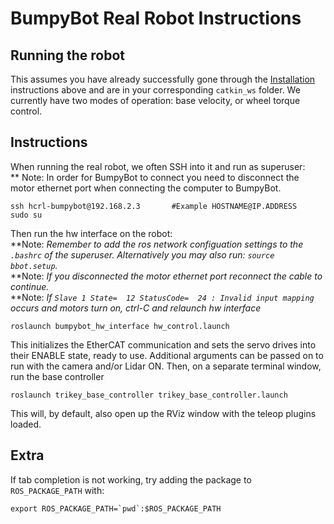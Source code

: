 # BumpyBot Real Robot Instructions

## Running the robot

This assumes you have already successfully gone through the 
[Installation](./README.md#installation) instructions above and are in your
corresponding `catkin_ws` folder.
We currently have two modes of operation: base velocity, or wheel torque control. 

## Instructions

When running the real robot, we often SSH into it and run as superuser: \
** Note: In order for BumpyBot to connect you need to disconnect the motor 
ethernet port when connecting the computer to BumpyBot.

```
ssh hcrl-bumpybot@192.168.2.3       #Example HOSTNAME@IP.ADDRESS
sudo su
```


Then run the hw interface on the robot: \
**Note: _Remember to add the ros network configuation settings to the `.bashrc` of 
the superuser. Alternatively you may also run: `source bbot.setup`._ \
**Note: _If you disconnected the motor ethernet port reconnect the cable to continue._ \
**Note: _If `Slave 1 State=  12 StatusCode=  24 : Invalid input mapping` occurs and motors turn on, ctrl-C and relaunch hw interface_
 
```
roslaunch bumpybot_hw_interface hw_control.launch
```


This initializes the EtherCAT communication and sets the servo drives into
their ENABLE state, ready to use. Additional arguments can be passed on
to run with the camera and/or Lidar ON. Then, on a separate terminal window,
run the base controller

  ```
 roslaunch trikey_base_controller trikey_base_controller.launch
 ``` 

This will, by default, also open up the RViz window with the teleop
plugins loaded.


## Extra

If tab completion is not working, try adding the package to `ROS_PACKAGE_PATH` 
with:
```
export ROS_PACKAGE_PATH=`pwd`:$ROS_PACKAGE_PATH
```
